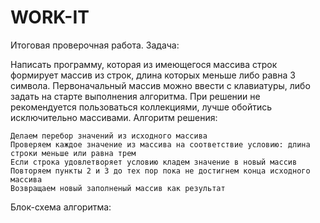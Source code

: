 # WORK-IT
Итоговая проверочная работа.
Задача:

Написать программу, которая из имеющегося массива строк формирует массив из строк, длина которых меньше либо равна 3 символа. Первоначальный массив можно ввести с клавиатуры, либо задать на старте выполнения алгоритма. При решении не рекомендуется пользоваться коллекциями, лучше обойтись исключительно массивами.
Алгоритм решения:

    Делаем перебор значений из исходного массива
    Проверяем каждое значение из массива на соответствие условию: длина строки меньше или равна трем
    Если строка удовлетворяет условию кладем значение в новый массив
    Повторяем пункты 2 и 3 до тех пор пока не достигнем конца исходного массива
    Возвращаем новый заполненый массив как результат

Блок-схема алгоритма:

